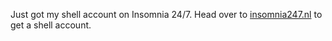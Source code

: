 Just got my shell account on Insomnia 24/7.
Head over to <a href=”insomnia247.nl”>insomnia247.nl</a> to get a shell account.
